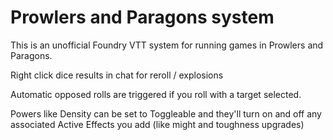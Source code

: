# Prowlers and Paragons system

This is an unofficial Foundry VTT system for running games in Prowlers and Paragons.

Right click dice results in chat for reroll / explosions

Automatic opposed rolls are triggered if you roll with a target selected.

Powers like Density can be set to Toggleable and they'll turn on and off any associated Active Effects you add (like might and toughness upgrades)
